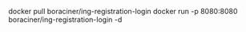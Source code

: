 docker pull boraciner/ing-registration-login
docker run -p 8080:8080 boraciner/ing-registration-login -d 

